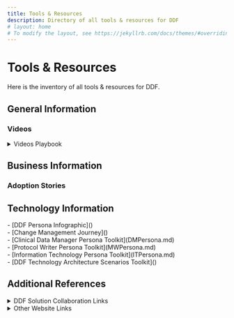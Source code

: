 ```yaml
---
title: Tools & Resources
description: Directory of all tools & resources for DDF
# layout: home
# To modify the layout, see https://jekyllrb.com/docs/themes/#overriding-theme-defaults
---
```

# Tools & Resources
Here is the inventory of all tools & resources for DDF. 
<p></p>
<H2>General Information</H2>
<p></p>
<H3>Videos</H3>
<details>
<summary>Videos Playbook</summary>
<a target="_blank" href="https://www.youtube.com/playlist?list=PLMXS-Xt7Ou1L_vQ8xporort6tBfrcNy2W">- DDF General Information Videos</a><br>
<a target="_blank" href="https://www.youtube.com/playlist?list=PLMXS-Xt7Ou1IoMvLH8Ov7YYgAEl7MWpka">- DDF Webinar Videos</a><br>
<a target="_blank" href="https://www.youtube.com/playlist?list=PLMXS-Xt7Ou1Juda8dFZXbGY7PaGQwH6FJ">- DDF Connectathon</a><br>
<a target="_blank" href="https://www.youtube.com/playlist?list=PLMXS-Xt7Ou1KLxO6nzXWSNJ6PWtIJhGjK">- DDF Standards/Technical Videos</a><br>
</details>
<p></p>
<H2>Business Information</H2>
<p></p>
<H3>Adoption Stories</H3>
<p></p>
<H2>Technology Information</H2>
<p></p>
- [DDF Persona Infographic](<documents/DDF Persona Infographic 2024.pdf>) <br>
- [Change Management Journey](<documents/DDF Change Management journey 2024.pdf>)<br>
- [Clinical Data Manager Persona Toolkit](DMPersona.md)<br>
- [Protocol Writer Persona Toolkit](MWPersona.md)<br>
- [Information Technology Persona Toolkit](ITPersona.md)<br>
- [DDF Technology Architecture Scenarios Toolkit](<documents/DDF%20Technology%20Architecture%20Scenarios%20Tool%20-%20CLEAN_FINAL.pdf>)<br>
<p></p>
<H2>Additional References</H2>
<p></p>
<details>
<summary>DDF Solution Collaboration Links</summary>
<a target="_blank" href="https://transcelerate.github.io/ddf-home/scf.html">- Solutions Collaboration Forum (SCF)</a><br>
<a target="_blank" href="https://transcelerate.github.io/ddf-directory/directory/directory.html">-DDF Solutions Directory</a></a><br>
<p></p>
</details>
<details>
<summary>Other Website Links</summary>
<a target="_blank" href="https://transcelerate.github.io/ddf-home/collaborations.html">- Data Standards Collaboration Overview</a><br> 
<a target="_blank" href="https://www.cdisc.org/ddf">- CDISC DDF Website</a><br>
<a target="_blank" href="https://www.ema.europa.eu/en/ich-m11-guideline-clinical-study-protocol-template-and-technical-specifications-scientific-guideline">- ICH M11</a><br>
<a target="_blank" href="https://hl7vulcan.org/">- Vulcan HL7 FHIR</a><br> 
<a target="_blank" href="https://www.transceleratebiopharmainc.com/initiatives/clinical-content-reuse/">- Clinical Content & Reuse</a><br>
</details>
